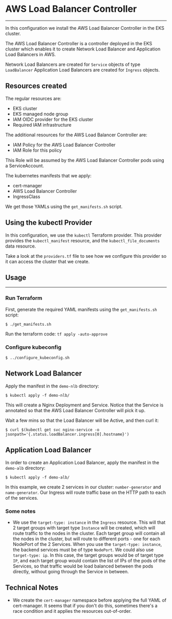 # AWS Load Balancer Controller
---

In this configuration we install the AWS Load Balancer Controller in the EKS cluster.

The AWS Load Balancer Controller is a controller deployed in the EKS cluster which enables it
to create Network Load Balancer and Application Load Balancers in AWS.

Network Load Balancers are created for `Service` objects of type `LoadBalancer`
Application Load Balancers are created for `Ingress` objects.

## Resources created

The regular resources are:

* EKS cluster
* EKS managed node group
* IAM OIDC provider for the EKS cluster
* Required IAM infrastructure

The additional resources for the AWS Load Balancer Controller are:
* IAM Policy for the AWS Load Balancer Controller
* IAM Role for this policy

This Role will be assumed by the AWS Load Balancer Controller pods using a ServiceAccount.

The kubernetes manifests that we apply:
* cert-manager
* AWS Load Balancer Controller
* IngressClass

We get those YAMLs using the `get_manifests.sh` script.

## Using the kubectl Provider

In this configuration, we use the `kubectl` Terraform provider. This provider provides the
`kubectl_manifest` resource, and the `kubectl_file_documents` data resource.

Take a look at the `providers.tf` file to see how we configure this provider so it can access the cluster that we create.


## Usage
---

### Run Terraform
First, generate the required YAML manifests using the `get_manifests.sh` script:
```
$ ./get_manifests.sh
```
Run the terraform code: `tf apply -auto-approve`

### Configure kubeconfig
```
$ ../configure_kubeconfig.sh
```


## Network Load Balancer

Apply the manifest in the `demo-nlb` directory:

```
$ kubectl apply -f demo-nlb/
```

This will create a Nginx Deployment and Service. Notice that the Service is annotated so that the AWS Load Balancer Controller
will pick it up.

Wait a few mins so that the Load Balancer will be Active, and then curl it:
```
$ curl $(kubectl get svc nginx-service -o jsonpath='{.status.loadBalancer.ingress[0].hostname}')
```

## Application Load Balancer
In order to create an Application Load Balancer, apply the manifest in the `demo-alb` directory:
```
$ kubectl apply -f demo-alb/
```

In this example, we create 2 services in our cluster: `number-generator` and `name-generator`. Our Ingress
will route traffic base on the HTTP path to each of the services.

### Some notes
* We use the `target-type: instance` in the `Ingress` resource. This will that 2 target groups with target type `Instance` will be created,
  which will route traffic to the nodes in the cluster. Each target group will contain all the nodes in the cluster, but
  will route to different ports - one for each NodePort of the 2 Services. When you use the `target-type: instance`, the backend
  services must be of type `NodePort`. 
  We could also use `target-type: ip`. In this case, the target groups would be of target type `IP`, and each target group would contain
  the list of IPs of the pods of the Services, so that traffic would be load balanced between the pods directly, without going through the Service in between.


## Technical Notes
* We create the `cert-manager` namespace before applying the full YAML of cert-manager. It seems that if you don't do this,
  sometimes there's a race condition and it applies the resources out-of-order.


